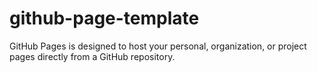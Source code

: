 # github-page-template
GitHub Pages is designed to host your personal, organization, or project pages directly from a GitHub repository.
